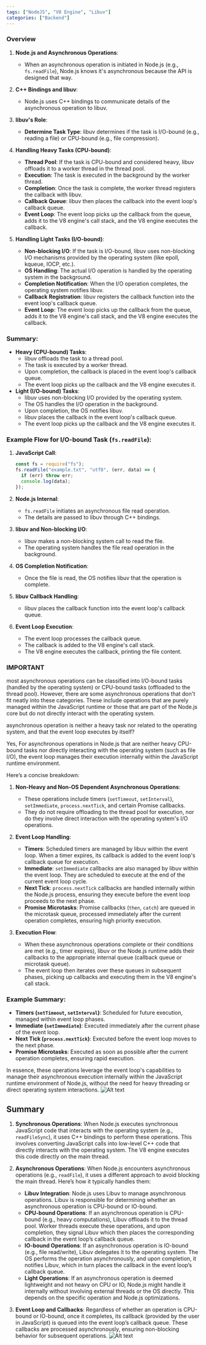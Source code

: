 ```yaml
---
tags: ["NodeJS", "V8 Engine", "Libuv"]
categories: ["Backend"]
---
```


### Overview

1. **Node.js and Asynchronous Operations**:

   - When an asynchronous operation is initiated in Node.js (e.g., `fs.readFile`), Node.js knows it's asynchronous because the API is designed that way.

2. **C++ Bindings and libuv**:

   - Node.js uses C++ bindings to communicate details of the asynchronous operation to libuv.

3. **libuv's Role**:

   - **Determine Task Type**: libuv determines if the task is I/O-bound (e.g., reading a file) or CPU-bound (e.g., file compression).

4. **Handling Heavy Tasks (CPU-bound)**:

   - **Thread Pool**: If the task is CPU-bound and considered heavy, libuv offloads it to a worker thread in the thread pool.
   - **Execution**: The task is executed in the background by the worker thread.
   - **Completion**: Once the task is complete, the worker thread registers the callback with libuv.
   - **Callback Queue**: libuv then places the callback into the event loop's callback queue.
   - **Event Loop**: The event loop picks up the callback from the queue, adds it to the V8 engine's call stack, and the V8 engine executes the callback.

5. **Handling Light Tasks (I/O-bound)**:

   - **Non-blocking I/O**: If the task is I/O-bound, libuv uses non-blocking I/O mechanisms provided by the operating system (like epoll, kqueue, IOCP, etc.).
   - **OS Handling**: The actual I/O operation is handled by the operating system in the background.
   - **Completion Notification**: When the I/O operation completes, the operating system notifies libuv.
   - **Callback Registration**: libuv registers the callback function into the event loop's callback queue.
   - **Event Loop**: The event loop picks up the callback from the queue, adds it to the V8 engine's call stack, and the V8 engine executes the callback.

### Summary:

- **Heavy (CPU-bound) Tasks**:
  - libuv offloads the task to a thread pool.
  - The task is executed by a worker thread.
  - Upon completion, the callback is placed in the event loop's callback queue.
  - The event loop picks up the callback and the V8 engine executes it.
- **Light (I/O-bound) Tasks**:
  - libuv uses non-blocking I/O provided by the operating system.
  - The OS handles the I/O operation in the background.
  - Upon completion, the OS notifies libuv.
  - libuv places the callback in the event loop's callback queue.
  - The event loop picks up the callback and the V8 engine executes it.

### Example Flow for I/O-bound Task (`fs.readFile`):

1. **JavaScript Call**:

   ```javascript
   const fs = require("fs");
   fs.readFile("example.txt", "utf8", (err, data) => {
     if (err) throw err;
     console.log(data);
   });
   ```

2. **Node.js Internal**:

   - `fs.readFile` initiates an asynchronous file read operation.
   - The details are passed to libuv through C++ bindings.

3. **libuv and Non-blocking I/O**:

   - libuv makes a non-blocking system call to read the file.
   - The operating system handles the file read operation in the background.

4. **OS Completion Notification**:

   - Once the file is read, the OS notifies libuv that the operation is complete.

5. **libuv Callback Handling**:

   - libuv places the callback function into the event loop's callback queue.

6. **Event Loop Execution**:

   - The event loop processes the callback queue.
   - The callback is added to the V8 engine's call stack.
   - The V8 engine executes the callback, printing the file content.

### IMPORTANT

most asynchronous operations can be classified into I/O-bound tasks (handled by the operating system) or CPU-bound tasks (offloaded to the thread pool). However, there are some asynchronous operations that don't fit neatly into these categories. These include operations that are purely managed within the JavaScript runtime or those that are part of the Node.js core but do not directly interact with the operating system.

asynchronous operation is neither a heavy task nor related to the operating system, and that the event loop executes by itself?

Yes, For asynchronous operations in Node.js that are neither heavy CPU-bound tasks nor directly interacting with the operating system (such as file I/O), the event loop manages their execution internally within the JavaScript runtime environment.

Here’s a concise breakdown:

1. **Non-Heavy and Non-OS Dependent Asynchronous Operations**:

   - These operations include timers (`setTimeout`, `setInterval`), `setImmediate`, `process.nextTick`, and certain Promise callbacks.
   - They do not require offloading to the thread pool for execution, nor do they involve direct interaction with the operating system's I/O operations.

2. **Event Loop Handling**:

   - **Timers**: Scheduled timers are managed by libuv within the event loop. When a timer expires, its callback is added to the event loop's callback queue for execution.
   - **Immediate**: `setImmediate` callbacks are also managed by libuv within the event loop. They are scheduled to execute at the end of the current event loop cycle.
   - **Next Tick**: `process.nextTick` callbacks are handled internally within the Node.js process, ensuring they execute before the event loop proceeds to the next phase.
   - **Promise Microtasks**: Promise callbacks (`then`, `catch`) are queued in the microtask queue, processed immediately after the current operation completes, ensuring high priority execution.

3. **Execution Flow**:

   - When these asynchronous operations complete or their conditions are met (e.g., timer expires), libuv or the Node.js runtime adds their callbacks to the appropriate internal queue (callback queue or microtask queue).
   - The event loop then iterates over these queues in subsequent phases, picking up callbacks and executing them in the V8 engine's call stack.

### Example Summary:

- **Timers (`setTimeout`, `setInterval`)**: Scheduled for future execution, managed within event loop phases.
- **Immediate (`setImmediate`)**: Executed immediately after the current phase of the event loop.
- **Next Tick (`process.nextTick`)**: Executed before the event loop moves to the next phase.
- **Promise Microtasks**: Executed as soon as possible after the current operation completes, ensuring rapid execution.

In essence, these operations leverage the event loop's capabilities to manage their asynchronous execution internally within the JavaScript runtime environment of Node.js, without the need for heavy threading or direct operating system interactions.
![Alt text](./../Pasted%20image%2020240620021649.png)

## Summary

1. **Synchronous Operations**: When Node.js executes synchronous JavaScript code that interacts with the operating system (e.g., `readFileSync`), it uses C++ bindings to perform these operations. This involves converting JavaScript calls into low-level C++ code that directly interacts with the operating system. The V8 engine executes this code directly on the main thread.
2. **Asynchronous Operations**: When Node.js encounters asynchronous operations (e.g., `readFile`), it uses a different approach to avoid blocking the main thread. Here’s how it typically handles them:

   - **Libuv Integration**: Node.js uses Libuv to manage asynchronous operations. Libuv is responsible for determining whether an asynchronous operation is CPU-bound or IO-bound.
   - **CPU-bound Operations**: If an asynchronous operation is CPU-bound (e.g., heavy computations), Libuv offloads it to the thread pool. Worker threads execute these operations, and upon completion, they signal Libuv which then places the corresponding callback in the event loop’s callback queue.
   - **IO-bound Operations**: If an asynchronous operation is IO-bound (e.g., file read/write), Libuv delegates it to the operating system. The OS performs the operation asynchronously, and upon completion, it notifies Libuv, which in turn places the callback in the event loop’s callback queue.
   - **Light Operations**: If an asynchronous operation is deemed lightweight and not heavy on CPU or IO, Node.js might handle it internally without involving external threads or the OS directly. This depends on the specific operation and Node.js optimizations.

3. **Event Loop and Callbacks**: Regardless of whether an operation is CPU-bound or IO-bound, once it completes, its callback (provided by the user in JavaScript) is queued into the event loop’s callback queue. These callbacks are processed asynchronously, ensuring non-blocking behavior for subsequent operations.
   ![Alt text](./../Pasted%20image%2020240620125527.png)
